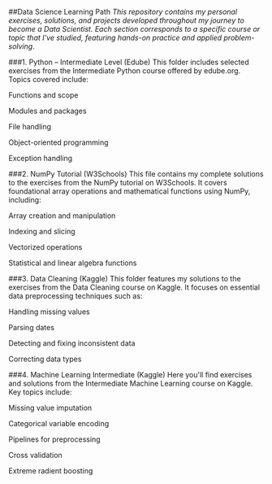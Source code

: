 ##Data Science Learning Path
*This repository contains my personal exercises, solutions, and projects developed throughout my journey to become a Data Scientist. Each section corresponds to a specific course or topic that I've studied, featuring hands-on practice and applied problem-solving*.

###1. Python – Intermediate Level (Edube)
This folder includes selected exercises from the Intermediate Python course offered by edube.org. Topics covered include:

Functions and scope

Modules and packages

File handling

Object-oriented programming

Exception handling

###2. NumPy Tutorial (W3Schools)
This file contains my complete solutions to the exercises from the NumPy tutorial on W3Schools. It covers foundational array operations and mathematical functions using NumPy, including:

Array creation and manipulation

Indexing and slicing

Vectorized operations

Statistical and linear algebra functions

###3. Data Cleaning (Kaggle)
This folder features my solutions to the exercises from the Data Cleaning course on Kaggle. It focuses on essential data preprocessing techniques such as:

Handling missing values

Parsing dates

Detecting and fixing inconsistent data

Correcting data types

###4. Machine Learning Intermediate (Kaggle)
Here you'll find exercises and solutions from the Intermediate Machine Learning course on Kaggle. Key topics include:

Missing value imputation

Categorical variable encoding

Pipelines for preprocessing

Cross validation

Extreme radient boosting
